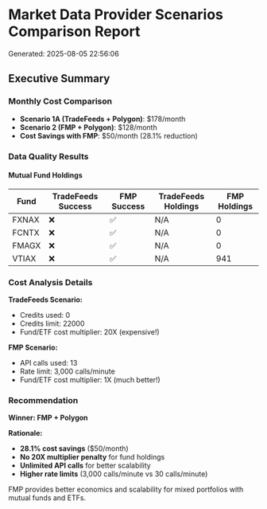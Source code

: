# Market Data Provider Scenarios Comparison Report
Generated: 2025-08-05 22:56:06

## Executive Summary

### Monthly Cost Comparison
- **Scenario 1A (TradeFeeds + Polygon)**: $178/month
- **Scenario 2 (FMP + Polygon)**: $128/month
- **Cost Savings with FMP**: $50/month (28.1% reduction)

### Data Quality Results

#### Mutual Fund Holdings
| Fund | TradeFeeds Success | FMP Success | TradeFeeds Holdings | FMP Holdings |
|------|-------------------|-------------|-------------------|-------------|
| FXNAX | ❌ | ✅ | N/A | 0 |
| FCNTX | ❌ | ✅ | N/A | 0 |
| FMAGX | ❌ | ✅ | N/A | 0 |
| VTIAX | ❌ | ✅ | N/A | 941 |

### Cost Analysis Details

**TradeFeeds Scenario:**
- Credits used: 0
- Credits limit: 22000
- Fund/ETF cost multiplier: 20X (expensive!)

**FMP Scenario:**
- API calls used: 13
- Rate limit: 3,000 calls/minute
- Fund/ETF cost multiplier: 1X (much better!)

### Recommendation

**Winner: FMP + Polygon**

**Rationale:**
- **28.1% cost savings** ($50/month)
- **No 20X multiplier penalty** for fund holdings
- **Unlimited API calls** for better scalability
- **Higher rate limits** (3,000 calls/minute vs 30 calls/minute)

FMP provides better economics and scalability for mixed portfolios with mutual funds and ETFs.